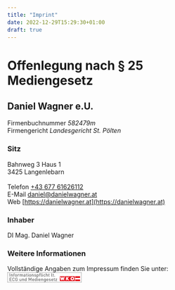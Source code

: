 ```yaml
---
title: "Imprint"
date: 2022-12-29T15:29:30+01:00
draft: true
---
```


# Offenlegung nach § 25 Mediengesetz

## Daniel Wagner e.U.

Firmenbuchnummer _582479m_ \
Firmengericht _Landesgericht St. Pölten_

### Sitz

Bahnweg 3 Haus 1\
3425 Langenlebarn\
\
Telefon [+43 677 61626112](tel:+4367761626112)\
E-Mail [daniel@danielwagner.at](mailto:daniel@danielwagner.at)\
Web [https://danielwagner.at](https://danielwagner.at)


### Inhaber

DI Mag. Daniel Wagner


### Weitere Informationen

Vollständige Angaben zum Impressum finden Sie unter:
[![ECG](/img/ecg.png)](https://www.wkoecg.at/Ecg.aspx?FirmaID=961a03fa-ef08-4827-854d-85fed0463c35&_ga=2.161793212.1888238834.1672323723-832547914.1654253026&_gl=1*1qlqecd*_ga*ODMyNTQ3OTE0LjE2NTQyNTMwMjY.*_ga_4YHGVSN5S4*MTY3MjM1NjY0Ni4yNy4xLjE2NzIzNTY4NDcuNTcuMC4w)
